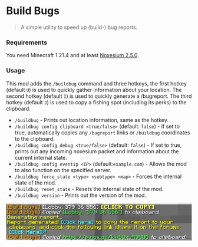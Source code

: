# Build Bugs

> A simple utility to speed up (build-) bug reports.

### Requirements

You need Minecraft 1.21.4 and at least [Noxesium 2.5.0](https://modrinth.com/mod/noxesium/version/2.5.0).

### Usage

This mod adds the ``/buildbug`` command and three hotkeys, the first hotkey (default ``U``) is used to quickly gather
information about your location.
The second hotkey (default ``I``) is used to quickly generate a /bugreport.
The third hotkey (default ``J``) is used to copy a fishing spot (including its perks) to the clipboard.

- ``/buildbug`` - Prints out location information, same as the hotkey.
- ``/buildbug config clipboard <true/false>`` (default: ``false``) - If set to true, automatically copies
  any ``/bugreport`` links or ``/buildbug`` coordinates to the clipboard.
- ``/buildbug config debug <true/false>`` (default: ``false``) - If set to true, prints out any incoming noxesium packet
  and information about the current internal state.
- ``/buildbug config eventip <IP>`` (default:``example.com``) - Allows the mod to also function on the specified server.
- ``/buildbug force_state <type> <subtype> <map>`` - Forces the internal state of the mod.
- ``/buildbug reset_state`` - Resets the internal state of the mod.
- ``/buildbug version`` - Prints out the version of the mod.

![](images/example.png)
